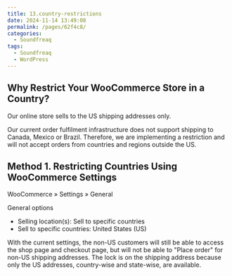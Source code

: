 ```yaml
---
title: 13.country-restrictions
date: 2024-11-14 13:49:08
permalink: /pages/62f4c8/
categories: 
  - Soundfreaq
tags: 
  - Soundfreaq
  - WordPress
---
```


## Why Restrict Your WooCommerce Store in a Country?

Our online store sells to the US shipping addresses only.

Our current order fulfilment infrastructure does not support shipping to Canada, Mexico or Brazil. Therefore, we are implementing a restriction and will not accept orders from countries and regions outside the US.

## Method 1. Restricting Countries Using WooCommerce Settings

WooCommerce » Settings » General

General options

- Selling location(s): Sell to specific countries
- Sell to specific countries: United States (US)

With the current settings, the non-US customers will still be able to access the shop page and checkout page, but will not be able to "Place order" for non-US shipping addresses. The lock is on the shipping address because only the US addresses, country-wise and state-wise, are available.
